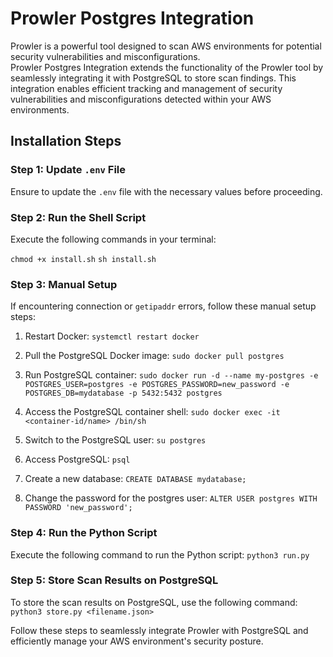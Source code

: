 # Prowler Postgres Integration

Prowler is a powerful tool designed to scan AWS environments for potential security vulnerabilities and misconfigurations.  
Prowler Postgres Integration extends the functionality of the Prowler tool by seamlessly integrating it with PostgreSQL to store scan findings. This integration enables efficient tracking and management of security vulnerabilities and misconfigurations detected within your AWS environments.

## Installation Steps

### Step 1: Update `.env` File
Ensure to update the `.env` file with the necessary values before proceeding.

### Step 2: Run the Shell Script
Execute the following commands in your terminal:

`chmod +x install.sh`
`sh install.sh`

### Step 3: Manual Setup 

If encountering connection or `getipaddr` errors, follow these manual setup steps:

1. Restart Docker:
   `systemctl restart docker`

2. Pull the PostgreSQL Docker image:
   `sudo docker pull postgres`

3. Run PostgreSQL container:
   `sudo docker run -d --name my-postgres -e POSTGRES_USER=postgres -e POSTGRES_PASSWORD=new_password -e POSTGRES_DB=mydatabase -p 5432:5432 postgres`

4. Access the PostgreSQL container shell:
   `sudo docker exec -it <container-id/name> /bin/sh`

5. Switch to the PostgreSQL user:
   `su postgres`

6. Access PostgreSQL:
   `psql`

7. Create a new database:
   `CREATE DATABASE mydatabase;`

8. Change the password for the postgres user:
   `ALTER USER postgres WITH PASSWORD 'new_password';`

### Step 4: Run the Python Script
Execute the following command to run the Python script:
`python3 run.py`

### Step 5: Store Scan Results on PostgreSQL
To store the scan results on PostgreSQL, use the following command:
`python3 store.py <filename.json>`

Follow these steps to seamlessly integrate Prowler with PostgreSQL and efficiently manage your AWS environment's security posture.
